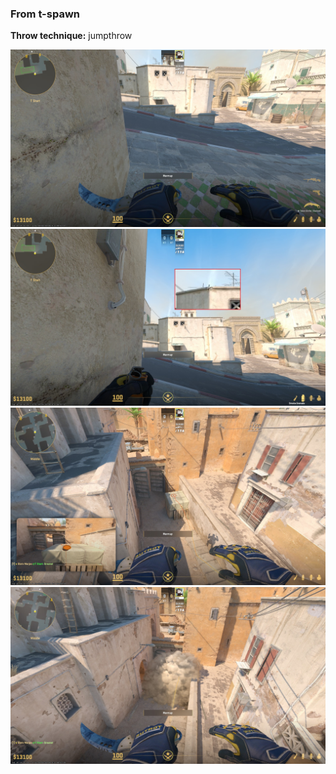 ### From t-spawn
**Throw technique:** jumpthrow  

![](img/tspawn-mid-xbox_0.jpg)![](img/tspawn-mid-xbox_1.jpg)![](img/tspawn-mid-xbox_2.jpg)![](img/tspawn-mid-xbox_3.jpg)